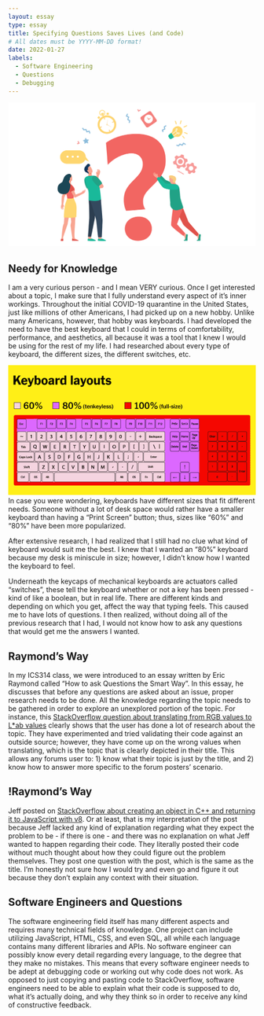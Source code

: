 ```yaml
---
layout: essay
type: essay
title: Specifying Questions Saves Lives (and Code)
# All dates must be YYYY-MM-DD format!
date: 2022-01-27
labels:
  - Software Engineering
  - Questions
  - Debugging
---
```

<img class ="ui image" src="/images/questions.png">


## Needy for Knowledge

I am a very curious person - and I mean VERY curious. Once I get interested about a topic, I make sure that I fully understand every aspect of it’s inner workings. Throughout the initial COVID-19 quarantine in the United States, just like millions of other Americans, I had picked up on a new hobby. Unlike many Americans, however, that hobby was keyboards. I had developed the need to have the best keyboard that I could in terms of comfortability, performance, and aesthetics, all because it was a tool that I knew I would be using for the rest of my life. I had researched about every type of keyboard, the different sizes, the different switches, etc. 

<img class="ui large right floated image" src ="/images/keyboardLayouts.png">
In case you were wondering, keyboards have different sizes that fit different needs. Someone without a lot of desk space would rather have a smaller keyboard than having a “Print Screen” button; thus, sizes like “60%” and “80%” have been more popularized.

After extensive research, I had realized that I still had no clue what kind of keyboard would suit me the best. I knew that I wanted an “80%” keyboard because my desk is miniscule in size; however, I didn’t know how I wanted the keyboard to feel.

Underneath the keycaps of mechanical keyboards are actuators called “switches”, these tell the keyboard whether or not a key has been pressed - kind of like a boolean, but in real life. There are different kinds and depending on which you get, affect the way that typing feels. This caused me to have lots of questions. I then realized, without doing all of the previous research that I had, I would not know how to ask any questions that would get me the answers I wanted.

## Raymond’s Way

In my ICS314 class, we were introduced to an essay written by Eric Raymond called “How to ask Questions the Smart Way”. In this essay, he discusses that before any questions are asked about an issue, proper research needs to be done. All the knowledge regarding the topic needs to be gathered in order to explore an unexplored portion of the topic. For instance, this [StackOverflow question about translating from RGB values to L*ab values](https://stackoverflow.com/questions/60844996/inaccurate-values-when-converting-from-rgb-to-lab-colours) clearly shows that the user has done a lot of research about the topic. They have experimented and tried validating their code against an outside source; however, they have come up on the wrong values when translating, which is the topic that is clearly depicted in their title. This allows any forums user to: 1) know what their topic is just by the title, and 2) know how to answer more specific to the forum posters’ scenario.

## !Raymond’s Way

Jeff posted on [StackOverflow about creating an object in C++ and returning it to JavaScript with v8](https://stackoverflow.com/questions/70889617/how-to-create-a-object-and-return-to-js-in-c-use-v8). Or at least, that is my interpretation of the post because Jeff lacked any kind of explanation regarding what they expect the problem to be - if there is one - and there was no explanation on what Jeff wanted to happen regarding their code. They literally posted their code without much thought about how they could figure out the problem themselves. They post one question with the post, which is the same as the title. I’m honestly not sure how I would try and even go and figure it out because they don’t explain any context with their situation.

## Software Engineers and Questions

The software engineering field itself has many different aspects and requires many technical fields of knowledge. One project can include utilizing JavaScript, HTML, CSS, and even SQL, all while each language contains many different libraries and APIs. No software engineer can possibly know every detail regarding every language, to the degree that they make no mistakes. This means that every software engineer needs to be adept at debugging code or working out why code does not work. As opposed to just copying and pasting code to StackOverflow, software engineers need to be able to explain what their code is supposed to do, what it’s actually doing, and why they think so in order to receive any kind of constructive feedback.
